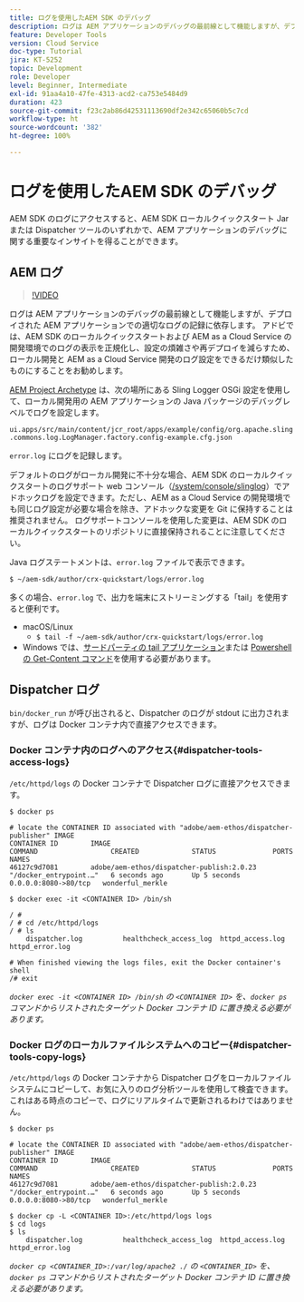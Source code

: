 ```yaml
---
title: ログを使用したAEM SDK のデバッグ
description: ログは AEM アプリケーションのデバッグの最前線として機能しますが、デプロイされた AEM アプリケーションでの適切なログの記録に依存します。
feature: Developer Tools
version: Cloud Service
doc-type: Tutorial
jira: KT-5252
topic: Development
role: Developer
level: Beginner, Intermediate
exl-id: 91aa4a10-47fe-4313-acd2-ca753e5484d9
duration: 423
source-git-commit: f23c2ab86d42531113690df2e342c65060b5c7cd
workflow-type: ht
source-wordcount: '382'
ht-degree: 100%

---
```


# ログを使用したAEM SDK のデバッグ

AEM SDK のログにアクセスすると、AEM SDK ローカルクイックスタート Jar または Dispatcher ツールのいずれかで、AEM アプリケーションのデバッグに関する重要なインサイトを得ることができます。

## AEM ログ

>[!VIDEO](https://video.tv.adobe.com/v/34334?quality=12&learn=on)

ログは AEM アプリケーションのデバッグの最前線として機能しますが、デプロイされた AEM アプリケーションでの適切なログの記録に依存します。 アドビでは、AEM SDK のローカルクイックスタートおよび AEM as a Cloud Service の開発環境でのログの表示を正規化し、設定の煩雑さや再デプロイを減らすため、ローカル開発と AEM as a Cloud Service 開発のログ設定をできるだけ類似したものにすることをお勧めします。

[AEM Project Archetype](https://github.com/adobe/aem-project-archetype) は、次の場所にある Sling Logger OSGi 設定を使用して、ローカル開発用の AEM アプリケーションの Java パッケージのデバッグレベルでログを設定します。

`ui.apps/src/main/content/jcr_root/apps/example/config/org.apache.sling.commons.log.LogManager.factory.config-example.cfg.json`

`error.log` にログを記録します。

デフォルトのログがローカル開発に不十分な場合、AEM SDK のローカルクイックスタートのログサポート web コンソール（[/system/console/slinglog](http://localhost:4502/system/console/slinglog)）でアドホックログを設定できます。ただし、AEM as a Cloud Service の開発環境でも同じログ設定が必要な場合を除き、アドホックな変更を Git に保持することは推奨されません。 ログサポートコンソールを使用した変更は、AEM SDK のローカルクイックスタートのリポジトリに直接保持されることに注意してください。

Java ログステートメントは、`error.log` ファイルで表示できます。

```
$ ~/aem-sdk/author/crx-quickstart/logs/error.log
```

多くの場合、`error.log` で、出力を端末にストリーミングする「tail」を使用すると便利です。

+ macOS/Linux
   + `$ tail -f ~/aem-sdk/author/crx-quickstart/logs/error.log`
+ Windows では、[サードパーティの tail アプリケーション](https://stackoverflow.com/questions/187587/a-windows-equivalent-of-the-unix-tail-command)または [Powershell の Get-Content コマンド](https://stackoverflow.com/a/46444596/133936)を使用する必要があります。

## Dispatcher ログ

`bin/docker_run` が呼び出されると、Dispatcher のログが stdout に出力されますが、ログは Docker コンテナ内で直接アクセスできます。

### Docker コンテナ内のログへのアクセス{#dispatcher-tools-access-logs}

`/etc/httpd/logs` の Docker コンテナで Dispatcher ログに直接アクセスできます。

```shell
$ docker ps

# locate the CONTAINER ID associated with "adobe/aem-ethos/dispatcher-publisher" IMAGE
CONTAINER ID        IMAGE                                       COMMAND                  CREATED             STATUS              PORTS                  NAMES
46127c9d7081        adobe/aem-ethos/dispatcher-publish:2.0.23   "/docker_entrypoint.…"   6 seconds ago       Up 5 seconds        0.0.0.0:8080->80/tcp   wonderful_merkle

$ docker exec -it <CONTAINER ID> /bin/sh

/ # 
/ # cd /etc/httpd/logs
/ # ls
    dispatcher.log          healthcheck_access_log  httpd_access.log        httpd_error.log

# When finished viewing the logs files, exit the Docker container's shell
/# exit
```

_`docker exec -it <CONTAINER ID> /bin/sh` の `<CONTAINER ID>` を、`docker ps` コマンドからリストされたターゲット Docker コンテナ ID に置き換える必要があります。_


### Docker ログのローカルファイルシステムへのコピー{#dispatcher-tools-copy-logs}

`/etc/httpd/logs` の Docker コンテナから Dispatcher ログをローカルファイルシステムにコピーして、お気に入りのログ分析ツールを使用して検査できます。これはある時点のコピーで、ログにリアルタイムで更新されるわけではありません。

```shell
$ docker ps

# locate the CONTAINER ID associated with "adobe/aem-ethos/dispatcher-publisher" IMAGE
CONTAINER ID        IMAGE                                       COMMAND                  CREATED             STATUS              PORTS                  NAMES
46127c9d7081        adobe/aem-ethos/dispatcher-publish:2.0.23   "/docker_entrypoint.…"   6 seconds ago       Up 5 seconds        0.0.0.0:8080->80/tcp   wonderful_merkle

$ docker cp -L <CONTAINER ID>:/etc/httpd/logs logs 
$ cd logs
$ ls
    dispatcher.log          healthcheck_access_log  httpd_access.log        httpd_error.log
```

_`docker cp <CONTAINER_ID>:/var/log/apache2 ./` の `<CONTAINER_ID>` を、`docker ps` コマンドからリストされたターゲット Docker コンテナ ID に置き換える必要があります。_
